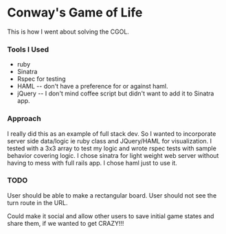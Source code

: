 # Conway's Game of Life

This is how I went about solving the CGOL. 

### Tools I Used 

* ruby 
* Sinatra
* Rspec for testing
* HAML -- don't have a preference for or against haml.  
* jQuery -- I don't mind coffee script but didn't want to add it to Sinatra app. 

### Approach 

I really did this as an example of full stack dev. So I wanted to incorporate server side data/logic ie ruby class and JQuery/HAML for visualization. I tested with a 3x3 array to test my logic and wrote rspec tests with sample behavior covering logic. I chose sinatra for light weight web server without having to mess with full rails app. I chose haml just to use it. 

### TODO

User should be able to make a rectangular board. 
User should not see the turn route in the URL.

Could make it social and allow other users to save initial game states and share them, if we wanted to get CRAZY!!!
 
